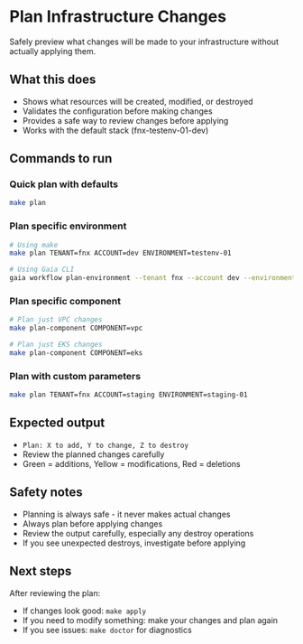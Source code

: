 # Plan Infrastructure Changes

Safely preview what changes will be made to your infrastructure without actually applying them.

## What this does
- Shows what resources will be created, modified, or destroyed
- Validates the configuration before making changes
- Provides a safe way to review changes before applying
- Works with the default stack (fnx-testenv-01-dev)

## Commands to run

### Quick plan with defaults
```bash
make plan
```

### Plan specific environment
```bash
# Using make
make plan TENANT=fnx ACCOUNT=dev ENVIRONMENT=testenv-01

# Using Gaia CLI
gaia workflow plan-environment --tenant fnx --account dev --environment testenv-01
```

### Plan specific component
```bash
# Plan just VPC changes
make plan-component COMPONENT=vpc

# Plan just EKS changes  
make plan-component COMPONENT=eks
```

### Plan with custom parameters
```bash
make plan TENANT=fnx ACCOUNT=staging ENVIRONMENT=staging-01
```

## Expected output
- `Plan: X to add, Y to change, Z to destroy`
- Review the planned changes carefully
- Green = additions, Yellow = modifications, Red = deletions

## Safety notes
- Planning is always safe - it never makes actual changes
- Always plan before applying changes
- Review the output carefully, especially any destroy operations
- If you see unexpected destroys, investigate before applying

## Next steps
After reviewing the plan:
- If changes look good: `make apply`
- If you need to modify something: make your changes and plan again
- If you see issues: `make doctor` for diagnostics